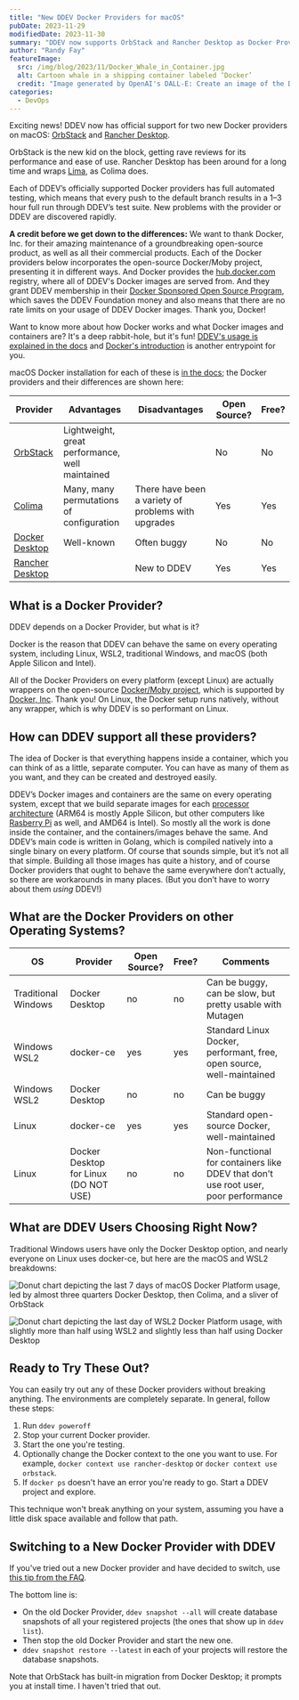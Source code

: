 ```yaml
---
title: "New DDEV Docker Providers for macOS"
pubDate: 2023-11-29
modifiedDate: 2023-11-30
summary: "DDEV now supports OrbStack and Rancher Desktop as Docker Providers. And what is a Docker Provider anyway?"
author: "Randy Fay"
featureImage:
  src: /img/blog/2023/11/Docker_Whale_in_Container.jpg
  alt: Cartoon whale in a shipping container labeled ‘Docker’
  credit: "Image generated by OpenAI's DALL-E: Create an image of the Docker whale inside a ship container, depicted in a whimsical and colorful style."
categories:
  - DevOps
---
```


Exciting news! DDEV now has official support for two new Docker providers on macOS: [OrbStack](https://orbstack.dev) and [Rancher Desktop](https://rancherdesktop.io/).

OrbStack is the new kid on the block, getting rave reviews for its performance and ease of use. Rancher Desktop has been around for a long time and wraps [Lima](https://github.com/lima-vm/lima), as Colima does.

Each of DDEV’s officially supported Docker providers has full automated testing, which means that every push to the default branch results in a 1–3 hour full run through DDEV’s test suite. New problems with the provider or DDEV are discovered rapidly.

**A credit before we get down to the differences:** We want to thank Docker, Inc. for their amazing maintenance of a groundbreaking open-source product, as well as all their commercial products. Each of the Docker providers below incorporates the open-source Docker/Moby project, presenting it in different ways. And Docker provides the [hub.docker.com](https://hub.docker.com) registry, where all of DDEV's Docker images are served from. And they grant DDEV membership in their [Docker Sponsored Open Source Program](https://www.docker.com/community/open-source/application/), which saves the DDEV Foundation money and also means that there are no rate limits on your usage of DDEV Docker images. Thank you, Docker!

Want to know more about how Docker works and what Docker images and containers are? It's a deep rabbit-hole, but it's fun! [DDEV's usage is explained in the docs](https://ddev.readthedocs.io/en/stable/users/usage/architecture/#container-architecture) and [Docker's introduction](https://docs.docker.com/get-started/overview/) is another entrypoint for you.

macOS Docker installation for each of these is [in the docs](https://ddev.readthedocs.io/en/stable/users/install/docker-installation/#macos); the Docker providers and their differences are shown here:

| Provider                                                          | Advantages                                      | Disadvantages                                       | Open Source? | Free? |
|-------------------------------------------------------------------|-------------------------------------------------|-----------------------------------------------------| --- | --- |
| [OrbStack](https://orbstack.dev)                                  | Lightweight, great performance, well maintained |                                                     | No | No |
| [Colima](https://github.com/abiosoft/colima)                      | Many, many permutations of configuration        | There have been a variety of problems with upgrades | Yes | Yes |
| [Docker Desktop](https://www.docker.com/products/docker-desktop/) | Well-known                                      | Often buggy                                         | No | No |
| [Rancher Desktop](https://rancherdesktop.io/)                     |                                                 | New to DDEV                 | Yes | Yes |

## What is a Docker Provider?

DDEV depends on a Docker Provider, but what is it?

Docker is the reason that DDEV can behave the same on every operating system, including Linux, WSL2, traditional Windows, and macOS (both Apple Silicon and Intel).

All of the Docker Providers on every platform (except Linux) are actually wrappers on the open-source [Docker/Moby project](https://github.com/moby/moby), which is supported by [Docker, Inc](https://docker.com). Thank you! On Linux, the Docker setup runs natively, without any wrapper, which is why DDEV is so performant on Linux.

## How can DDEV support all these providers?

The idea of Docker is that everything happens inside a container, which you can think of as a little, separate computer. You can have as many of them as you want, and they can be created and destroyed easily.

DDEV’s Docker images and containers are the same on every operating system, except that we build separate images for each [processor architecture](blog/arm64-apple-silicon-m1-ddev-local-what-does-it-all-mean/) (ARM64 is mostly Apple Silicon, but other computers like [Rasberry Pi](watch-ddev-local-on-arm64-raspberry-pi.md) as well, and AMD64 is Intel). So mostly all the work is done inside the container, and the containers/images behave the same. And DDEV’s main code is written in Golang, which is compiled natively into a single binary on every platform. Of course that sounds simple, but it’s not all that simple. Building all those images has quite a history, and of course Docker providers that ought to behave the same everywhere don’t actually, so there are workarounds in many places. (But you don’t have to worry about them _using_ DDEV!)

## What are the Docker Providers on other Operating Systems?

| OS | Provider | Open Source? | Free? | Comments                                                                           |
| --- | --- | --- | --- |------------------------------------------------------------------------------------|
| Traditional Windows | Docker Desktop | no | no | Can be buggy, can be slow, but pretty usable with Mutagen                          |
| Windows WSL2 | docker-ce | yes | yes | Standard Linux Docker, performant, free, open source, well-maintained              |
| Windows WSL2 | Docker Desktop | no | no | Can be buggy                                                                       |
| Linux | docker-ce | yes | yes | Standard open-source Docker, well-maintained                                       |
| Linux | Docker Desktop for Linux (DO NOT USE) | no | no | Non-functional for containers like DDEV that don’t use root user, poor performance |

## What are DDEV Users Choosing Right Now?

Traditional Windows users have only the Docker Desktop option, and nearly everyone on Linux uses docker-ce, but here are the macOS and WSL2 breakdowns:

![Donut chart depicting the last 7 days of macOS Docker Platform usage, led by almost three quarters Docker Desktop, then Colima, and a sliver of OrbStack](/img/blog/2023/11/macOS_Docker_Platform.png)

![Donut chart depicting the last day of WSL2 Docker Platform usage, with slightly more than half using WSL2 and slightly less than half using Docker Desktop](/img/blog/2023/11/WSL2_Docker_Platform.png)

## Ready to Try These Out?

You can easily try out any of these Docker providers without breaking anything. The environments are completely separate. In general, follow these steps:

1. Run `ddev poweroff`
2. Stop your current Docker provider.
3. Start the one you're testing.
4. Optionally change the Docker context to the one you want to use. For example, `docker context use rancher-desktop` or `docker context use orbstack`.
5. If `docker ps` doesn't have an error you're ready to go. Start a DDEV project and explore.

This technique won't break anything on your system, assuming you have a little disk space available and follow that path.

## Switching to a New Docker Provider with DDEV

If you've tried out a new Docker provider and have decided to switch, use [this tip from the FAQ](https://ddev.readthedocs.io/en/stable/users/usage/faq/#how-can-i-migrate-from-one-docker-provider-to-another).

The bottom line is:

* On the old Docker Provider, `ddev snapshot --all` will create database snapshots of all your registered projects (the ones that show up in `ddev list`).
* Then stop the old Docker Provider and start the new one.
* `ddev snapshot restore --latest` in each of your projects will restore the database snapshots.

Note that OrbStack has built-in migration from Docker Desktop; it prompts you at install time. I haven't tried that out.
